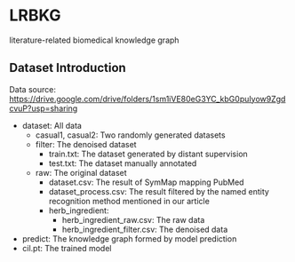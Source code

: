 # LRBKG
literature-related biomedical knowledge graph


## Dataset Introduction

Data source: https://drive.google.com/drive/folders/1sm1iVE80eG3YC_kbG0puIyow9ZgdcvuP?usp=sharing

- dataset: All data
    - casual1, casual2: Two randomly generated datasets
    - filter: The denoised dataset
        - train.txt: The dataset generated by distant supervision
        - test.txt: The dataset manually annotated
    - raw: The original dataset
        - dataset.csv: The result of SymMap mapping PubMed
        - dataset_process.csv: The result filtered by the named entity recognition method mentioned in our article
        - herb_ingredient:
            - herb_ingredient_raw.csv: The raw data
            - herb_ingredient_filter.csv: The denoised data
- predict: The knowledge graph formed by model prediction
- cil.pt: The trained model


<!-- ## 数据集介绍

数据地址：https://drive.google.com/drive/folders/1sm1iVE80eG3YC_kbG0puIyow9ZgdcvuP?usp=sharing

- dataset: 所有的数据
    - casual1, casual2 随机生成的两个数据集
    - filter: 降噪后的数据集
        - train.txt: 远程监督生成的数据集
        - test.txt: 手工标注的数据集
    - raw: 原始数据集
        - dataset.csv: SymMap映射PubMed的结果
        - dataset_process.csv: 使用本文提到的命名实体识别方法过滤后的结果
        - herb_ingredient:
            - herb_ingredient_raw.csv: 未降噪的数据
            - herb_ingredient_filter.csv: 降噪后的数据
- predict: 模型预测形成的知识图谱
- cil.pt 训练好的模型 -->
